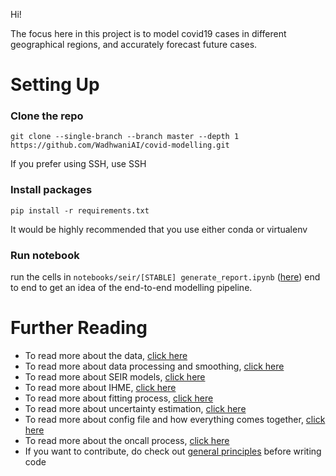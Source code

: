 Hi!

The focus here in this project is to model covid19 cases in different geographical regions, and accurately forecast future cases.

# Setting Up

### Clone the repo

`git clone --single-branch --branch master --depth 1 https://github.com/WadhwaniAI/covid-modelling.git`

If you prefer using SSH, use SSH

### Install packages

`pip install -r requirements.txt`

It would be highly recommended that you use either conda or virtualenv

### Run notebook

run the cells in `notebooks/seir/[STABLE] generate_report.ipynb` ([here](notebooks/seir/)) end to end to get an idea of the end-to-end modelling pipeline.

# Further Reading

- To read more about the data, [click here](docs/data.md)
- To read more about data processing and smoothing, [click here](docs/smoothing.md)
- To read more about SEIR models, [click here](docs/seir.md)
- To read more about IHME, [click here](docs/ihme.md)
- To read more about fitting process, [click here](docs/fitting.md)
- To read more about uncertainty estimation, [click here](docs/uncertainty.md)
- To read more about config file and how everything comes together, [click here](docs/config.md)
- To read more about the oncall process, [click here](docs/oncall.md)
- If you want to contribute, do check out [general principles](docs/general_principles.md) before writing code
